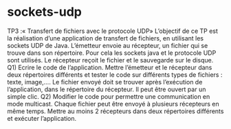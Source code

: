 # sockets-udp
TP3 :« Transfert de fichiers avec le protocole UDP»
L’objectif de ce TP est la réalisation d’une application de transfert de fichiers, en utilisant les
sockets UDP de Java.
L’émetteur envoie au récepteur, un fichier qui se trouve dans son répertoire. Pour cela les
sockets java et le protocole UDP sont utilisés. Le récepteur reçoit le fichier et le sauvegarde sur
le disque.
Q1) Ecrire le code de l’application.
Mettre l’émetteur et le récepteur dans deux répertoires différents et tester le code sur différents
types de fichiers : texte, image,….
Le fichier envoyé doit se trouver après l’exécution de l’application, dans le répertoire du
récepteur. Il peut être ouvert par un simple clic.
Q2) Modifier le code pour permettre une communication en mode multicast. Chaque fichier
peut être envoyé à plusieurs récepteurs en même temps.
Mettre au moins 2 récepteurs dans deux répertoires différents et exécuter l’application.

